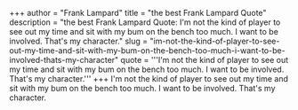 +++
author = "Frank Lampard"
title = "the best Frank Lampard Quote"
description = "the best Frank Lampard Quote: I'm not the kind of player to see out my time and sit with my bum on the bench too much. I want to be involved. That's my character."
slug = "im-not-the-kind-of-player-to-see-out-my-time-and-sit-with-my-bum-on-the-bench-too-much-i-want-to-be-involved-thats-my-character"
quote = '''I'm not the kind of player to see out my time and sit with my bum on the bench too much. I want to be involved. That's my character.'''
+++
I'm not the kind of player to see out my time and sit with my bum on the bench too much. I want to be involved. That's my character.

